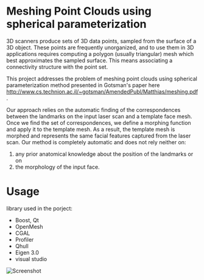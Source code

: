 Meshing Point Clouds using spherical parameterization
=====================================================
3D scanners produce sets of 3D data points, sampled  from  the  surface  of  a  3D  object.  These  points are  frequently  unorganized,  and  to  use  them  in  3D  applications  requires  computing a polygon  (usually  triangular) mesh  which  best  approximates  the  sampled  surface.  This means associating a connectivity structure with the point set.

This project addresses the problem of meshing point clouds using spherical parameterization method presented in Gotsman's paper here http://www.cs.technion.ac.il/~gotsman/AmendedPubl/Matthias/meshing.pdf.

Our approach relies on the automatic finding of the correspondences between the landmarks on the input laser scan and a template face mesh. Once we find the set of correspondences, we define a morphing function and apply it to the template mesh. As a result, the template mesh is morphed and represents the same facial features captured from the laser scan. Our method is completely automatic and does not rely neither on:

1) any prior anatomical knowledge about the position of the landmarks
or on
2) the morphology of the input face.


Usage
=====
library used in the porject:
- Boost, Qt
- OpenMesh
- CGAL
- Profiler 
- Qhull
- Eigen 3.0
- visual studio 

![Screenshot](https://github.com/NadineAB/MPC-Meshing_Point_Clouds/blob/master/Screen%20Shot%202018-08-07%20at%2000.22.54.png)
